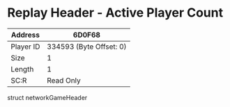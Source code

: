 #  Replay Header - Active Player Count
Address   | 6D0F68
----------|-------------
Player ID | 334593 (Byte Offset: 0)
Size 	  | 1
Length 	  | 1
SC:R      | Read Only

struct networkGameHeader
